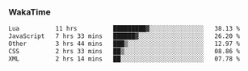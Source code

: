### WakaTime

<!--START_SECTION:waka-->

```txt
Lua          11 hrs          █████████▓░░░░░░░░░░░░░░░   38.13 %
JavaScript   7 hrs 33 mins   ██████▓░░░░░░░░░░░░░░░░░░   26.20 %
Other        3 hrs 44 mins   ███▒░░░░░░░░░░░░░░░░░░░░░   12.97 %
CSS          2 hrs 33 mins   ██▒░░░░░░░░░░░░░░░░░░░░░░   08.86 %
XML          2 hrs 14 mins   ██░░░░░░░░░░░░░░░░░░░░░░░   07.78 %
```

<!--END_SECTION:waka-->
